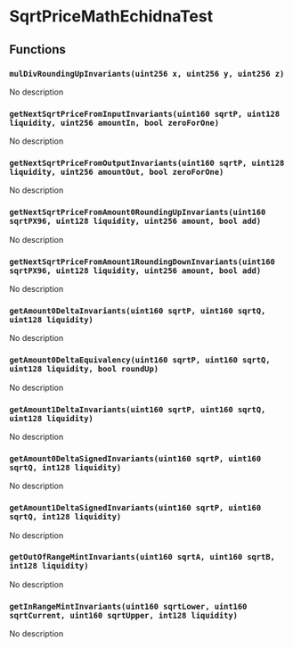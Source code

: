 # SqrtPriceMathEchidnaTest





## Functions

### `mulDivRoundingUpInvariants(uint256 x, uint256 y, uint256 z)`
No description


### `getNextSqrtPriceFromInputInvariants(uint160 sqrtP, uint128 liquidity, uint256 amountIn, bool zeroForOne)`
No description


### `getNextSqrtPriceFromOutputInvariants(uint160 sqrtP, uint128 liquidity, uint256 amountOut, bool zeroForOne)`
No description


### `getNextSqrtPriceFromAmount0RoundingUpInvariants(uint160 sqrtPX96, uint128 liquidity, uint256 amount, bool add)`
No description


### `getNextSqrtPriceFromAmount1RoundingDownInvariants(uint160 sqrtPX96, uint128 liquidity, uint256 amount, bool add)`
No description


### `getAmount0DeltaInvariants(uint160 sqrtP, uint160 sqrtQ, uint128 liquidity)`
No description


### `getAmount0DeltaEquivalency(uint160 sqrtP, uint160 sqrtQ, uint128 liquidity, bool roundUp)`
No description


### `getAmount1DeltaInvariants(uint160 sqrtP, uint160 sqrtQ, uint128 liquidity)`
No description


### `getAmount0DeltaSignedInvariants(uint160 sqrtP, uint160 sqrtQ, int128 liquidity)`
No description


### `getAmount1DeltaSignedInvariants(uint160 sqrtP, uint160 sqrtQ, int128 liquidity)`
No description


### `getOutOfRangeMintInvariants(uint160 sqrtA, uint160 sqrtB, int128 liquidity)`
No description


### `getInRangeMintInvariants(uint160 sqrtLower, uint160 sqrtCurrent, uint160 sqrtUpper, int128 liquidity)`
No description





